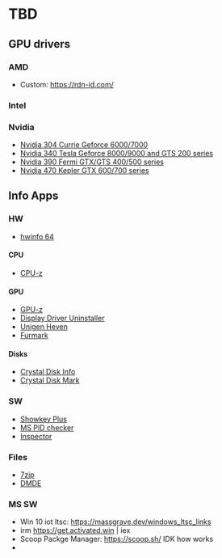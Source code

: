 # TBD
## GPU drivers
### AMD
- Custom: https://rdn-id.com/
### Intel

### Nvidia
- [Nvidia 304 Currie Geforce 6000/7000](https://www.nvidia.com/en-us/drivers/windows/304_48/win7-winvista-64bit-304-48-beta-driver/)
- [Nvidia 340 Tesla Geforce 8000/9000 and GTS 200 series](https://www.nvidia.com/download/driverresults.aspx/77224/en-us)
- [Nvidia 390 Fermi GTX/GTS 400/500 series](https://www.nvidia.com/download/driverResults.aspx/130637/en-us,si/)
- [Nvidia 470 Kepler GTX 600/700 series](https://www.nvidia.com/en-us/drivers/details/197906/)
## Info Apps
### HW
- [hwinfo 64](https://www.hwinfo.com/download/)
#### CPU
- [CPU-z](https://www.cpuid.com/softwares/cpu-z.html)
#### GPU
- [GPU-z](https://www.techpowerup.com/download/techpowerup-gpu-z/)
- [Display Driver Uninstaller](https://www.guru3d.com/download/display-driver-uninstaller-download/)
- [Unigen Heven](https://www.techpowerup.com/download/unigine-heaven-dx11-benchmark/)
- [Furmark](https://www.techpowerup.com/download/furmark/)
#### Disks
- [Crystal Disk Info](https://crystalmark.info/en/software/crystaldiskinfo/)
- [Crystal Disk Mark](https://crystalmark.info/en/software/crystaldiskmark/)

### SW
- [Showkey Plus](https://showkeyplus.net/)
- [MS PID checker](https://www.majorgeeks.com/files/details/microsoft_pid_checker.html)
- [Inspector](https://www.grc.com/inspectre.htm)
### Files
- [7zip](https://7-zip.org/download.html)
- [DMDE](https://dmde.com/download.html)

### MS SW
- Win 10 iot ltsc: https://massgrave.dev/windows_ltsc_links
- irm https://get.activated.win | iex
- Scoop Packge Manager: https://scoop.sh/ IDK how works
- 
